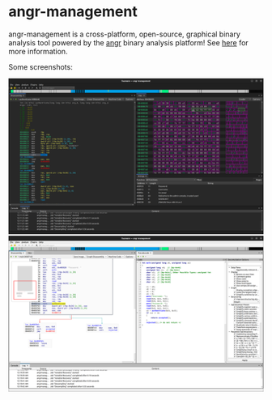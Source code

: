 # angr-management

angr-management is a cross-platform, open-source, graphical binary analysis tool powered by the [angr](https://angr.io) binary analysis platform! See [here](https://angr-management.readthedocs.io/en/latest/) for more information.

Some screenshots:

[![Disassembly](screenshots/disassembly.png)](https://github.com/angr/angr-management/blob/master/screenshots/disassembly.png)
[![Decompilation](screenshots/decompilation.png)](https://github.com/angr/angr-management/blob/master/screenshots/decompilation.png)
